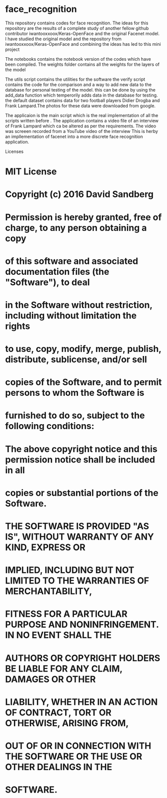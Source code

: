 # face_recognition
This repository contains codes for face recognition. The ideas for this repository are the results of a complete study of another fellow github contributor 
iwantooxxoox/Keras-OpenFace and the original Facenet model.
I have studied the original model and the repository from iwantooxxoox/Keras-OpenFace and combining the ideas has led to this mini project

The notebooks contains the notebook version of the codes which have been compiled.
The weights folder contains all the weights for the layers of the model

The utils script contains the utilities for the software the verify script contains the code for the comparison and a way to add new data to the database for 
personal testing of the model. this can be done by using the add_data function which temperorily adds data in the database for testing. the default dataset contains 
data for two football players Didier Drogba and Frank Lampard.The photos for these data were downloaded from google.

The applicaion is the main script which is the real implementation of all the scripts written before . The application contains a video file of an interview of
Frank Lampard which ca be altered as per the requirements. The video was screeen recorded from a YouTube video of the interview
This is herby an impllementation of facenet into a more discrete face recognition application. 


Licenses

# MIT License
# 
# Copyright (c) 2016 David Sandberg
# 
# Permission is hereby granted, free of charge, to any person obtaining a copy
# of this software and associated documentation files (the "Software"), to deal
# in the Software without restriction, including without limitation the rights
# to use, copy, modify, merge, publish, distribute, sublicense, and/or sell
# copies of the Software, and to permit persons to whom the Software is
# furnished to do so, subject to the following conditions:
# 
# The above copyright notice and this permission notice shall be included in all
# copies or substantial portions of the Software.
# 
# THE SOFTWARE IS PROVIDED "AS IS", WITHOUT WARRANTY OF ANY KIND, EXPRESS OR
# IMPLIED, INCLUDING BUT NOT LIMITED TO THE WARRANTIES OF MERCHANTABILITY,
# FITNESS FOR A PARTICULAR PURPOSE AND NONINFRINGEMENT. IN NO EVENT SHALL THE
# AUTHORS OR COPYRIGHT HOLDERS BE LIABLE FOR ANY CLAIM, DAMAGES OR OTHER
# LIABILITY, WHETHER IN AN ACTION OF CONTRACT, TORT OR OTHERWISE, ARISING FROM,
# OUT OF OR IN CONNECTION WITH THE SOFTWARE OR THE USE OR OTHER DEALINGS IN THE
# SOFTWARE.









